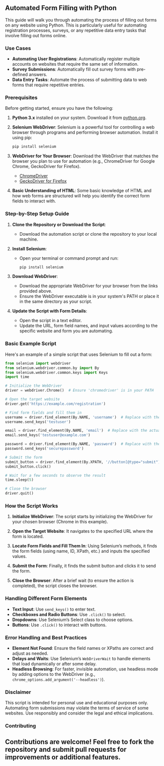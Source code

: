 ## **Automated Form Filling with Python**

This guide will walk you through automating the process of filling out forms on any website using Python. This is particularly useful for automating registration processes, surveys, or any repetitive data entry tasks that involve filling out forms online.

### **Use Cases**
- **Automating User Registrations**: Automatically register multiple accounts on websites that require the same set of information.
- **Survey Submissions**: Automatically fill out survey forms with pre-defined answers.
- **Data Entry Tasks**: Automate the process of submitting data to web forms that require repetitive entries.

### **Prerequisites**

Before getting started, ensure you have the following:

1. **Python 3.x** installed on your system. Download it from [python.org](https://www.python.org/downloads/).
   
2. **Selenium WebDriver**: Selenium is a powerful tool for controlling a web browser through programs and performing browser automation. Install it using pip:
   ```bash
   pip install selenium
   ```

3. **WebDriver for Your Browser**: Download the WebDriver that matches the browser you plan to use for automation (e.g., ChromeDriver for Google Chrome, GeckoDriver for Firefox).
   - [ChromeDriver](https://sites.google.com/chromium.org/driver/)
   - [GeckoDriver for Firefox](https://github.com/mozilla/geckodriver/releases)

4. **Basic Understanding of HTML**: Some basic knowledge of HTML and how web forms are structured will help you identify the correct form fields to interact with.

### **Step-by-Step Setup Guide**

1. **Clone the Repository or Download the Script**:
   - Download the automation script or clone the repository to your local machine.

2. **Install Selenium**:
   - Open your terminal or command prompt and run:
     ```bash
     pip install selenium
     ```

3. **Download WebDriver**:
   - Download the appropriate WebDriver for your browser from the links provided above.
   - Ensure the WebDriver executable is in your system's PATH or place it in the same directory as your script.

4. **Update the Script with Form Details**:
   - Open the script in a text editor.
   - Update the URL, form field names, and input values according to the specific website and form you are automating.

### **Basic Example Script**

Here's an example of a simple script that uses Selenium to fill out a form:

```python
from selenium import webdriver
from selenium.webdriver.common.by import By
from selenium.webdriver.common.keys import Keys
import time

# Initialize the WebDriver
driver = webdriver.Chrome()  # Ensure 'chromedriver' is in your PATH

# Open the target website
driver.get('https://example.com/registration')

# Find form fields and fill them in
username = driver.find_element(By.NAME, 'username')  # Replace with the actual field name
username.send_keys('testuser')

email = driver.find_element(By.NAME, 'email')  # Replace with the actual field name
email.send_keys('testuser@example.com')

password = driver.find_element(By.NAME, 'password')  # Replace with the actual field name
password.send_keys('securepassword')

# Submit the form
submit_button = driver.find_element(By.XPATH, '//button[@type="submit"]')  # Replace with the correct XPath
submit_button.click()

# Wait for a few seconds to observe the result
time.sleep(5)

# Close the browser
driver.quit()
```

### **How the Script Works**

1. **Initialize WebDriver**: The script starts by initializing the WebDriver for your chosen browser (Chrome in this example).

2. **Open the Target Website**: It navigates to the specified URL where the form is located.

3. **Locate Form Fields and Fill Them In**: Using Selenium’s methods, it finds the form fields (using name, ID, XPath, etc.) and inputs the specified values.

4. **Submit the Form**: Finally, it finds the submit button and clicks it to send the form.

5. **Close the Browser**: After a brief wait (to ensure the action is completed), the script closes the browser.

### **Handling Different Form Elements**

- **Text Input**: Use `send_keys()` to enter text.
- **Checkboxes and Radio Buttons**: Use `.click()` to select.
- **Dropdowns**: Use Selenium’s Select class to choose options.
- **Buttons**: Use `.click()` to interact with buttons.

### **Error Handling and Best Practices**

- **Element Not Found**: Ensure the field names or XPaths are correct and adjust as needed.
- **Delays and Waits**: Use Selenium’s `WebDriverWait` to handle elements that load dynamically or after some delay.
- **Headless Browsing**: For faster, invisible automation, use headless mode by adding options to the WebDriver (e.g., `chrome_options.add_argument('--headless')`).

### **Disclaimer**
This script is intended for personal use and educational purposes only. Automating form submissions may violate the terms of service of some websites. Use responsibly and consider the legal and ethical implications.

### **Contributing**
Contributions are welcome! Feel free to fork the repository and submit pull requests for improvements or additional features.
---